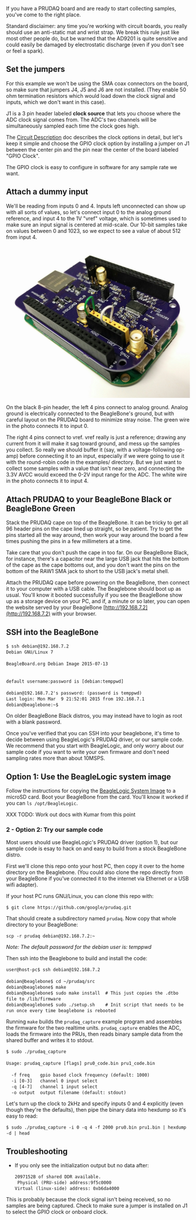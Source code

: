 If you have a PRUDAQ board and are ready to start collecting samples, you've come to the right place.

Standard disclaimer: any time you're working with circuit boards, you really should use an anti-static mat and wrist strap.  We break this rule just like most other people do, but be warned that the AD9201 is quite sensitive and could easily be damaged by electrostatic discharge (even if you don't see or feel a spark).

## Set the jumpers

For this example we won't be using the SMA coax connectors on the board, so make sure that jumpers J4, J5 and J6 are not installed.  (They enable 50 ohm termination resistors which would load down the clock signal and inputs, which we don't want in this case).

J1 is a 3 pin header labeled **clock source** that lets you choose where the ADC clock signal comes from.  The ADC's two channels will be simultaneously sampled each time the clock goes high.  

The [Circuit Description](doc/CircuitDescription.md) doc describes the clock options in detail, but let's keep it simple and choose the GPIO clock option by installing a jumper on J1 between the center pin and the pin near the center of the board labeled "GPIO Clock".

The GPIO clock is easy to configure in software for any sample rate we want.

## Attach a dummy input

We'll be reading from inputs 0 and 4.  Inputs left unconnected can show up with all sorts of values, so let's connect input 0 to the analog ground reference, and input 4 to the 1V "vref" voltage, which is sometimes used to make sure an input signal is centered at mid-scale.  Our 10-bit samples take on values between 0 and 1023, so we expect to see a value of about 512 from input 4.

![Providing a signal to inputs 0 and 4](agnd_vref.jpg)

On the black 8-pin header, the left 4 pins connect to analog ground.  Analog ground is electrically connected to the BeagleBone's ground, but with careful layout on the PRUDAQ board to minimize stray noise.  The green wire in the photo connects it to input 0.

The right 4 pins connect to vref.  vref really is just a reference; drawing any current from it will make it sag toward ground, and mess up the samples you collect.  So really we should buffer it (say, with a voltage-following op-amp) before connecting it to an input, especially if we were going to use it with the round-robin code in the examples/ directory.  But we just want to collect some samples with a value that isn't near zero, and connecting the 3.3V AVCC would exceed the 0-2V input range for the ADC.  The white wire in the photo connects it to input 4.

## Attach PRUDAQ to your BeagleBone Black or BeagleBone Green

Stack the PRUDAQ cape on top of the BeagleBone.  It can be tricky to get all 96 header pins on the cape lined up straight, so be patient.  Try to get the pins started all the way around, then work your way around the board a few times pushing the pins in a few millimeters at a time.

Take care that you don't push the cape in too far.  On our BeagleBone Black, for instance, there's a capacitor near the large USB jack that hits the bottom of the cape as the cape bottoms out, and you don't want the pins on the bottom of the RAW1 SMA jack to short to the USB jack's metal shell.

Attach the PRUDAQ cape before powering on the BeagleBone, then connect it to your computer with a USB cable. The Beaglebone should boot up as usual.  You'll know it booted successfully if you see the BeagleBone show up as a storage device on your PC, and if, a minute or so later, you can open the website served by your BeagleBone [http://192.168.7.2](http://192.168.7.2) with your browser.

## SSH into the BeagleBone

```
$ ssh debian@192.168.7.2
Debian GNU/Linux 7

BeagleBoard.org Debian Image 2015-07-13


default username:password is [debian:temppwd]

debian@192.168.7.2's password: (password is temppwd)
Last login: Mon Mar  9 21:52:01 2015 from 192.168.7.1
debian@beaglebone:~$ 
```

On older BeagleBone Black distros, you may instead have to login as root with a blank password.

Once you've verified that you can SSH into your beaglebone, it's time to decide between using BeagleLogic's PRUDAQ driver, or our sample code.  We recommend that you start with BeagleLogic, and only worry about our sample code if you want to write your own firmware and don't need sampling rates more than about 10MSPS.

## Option 1: Use the BeagleLogic system image

Follow the instructions for copying the [BeagleLogic System Image](https://github.com/abhishek-kakkar/BeagleLogic/wiki/BeagleLogic-%22no-setup-required%22-setup:-Introducing-System-Image!) to a microSD card.  Boot your BeagleBone from the card.  You'll know it worked if you can ```ls /opt/BeagleLogic```.

XXX TODO: Work out docs with Kumar from this point


### 2 - Option 2: Try our sample code

Most users should use BeagleLogic's PRUDAQ driver (option 1), but our sample code is esay to hack on and easy to build from a stock BeagleBone distro.

First we'll clone this repo onto your host PC, then copy it over to the home directory on the Beaglebone.  (You could also clone the repo directly from your BeagleBone if you've connected it to the internet via Ethernet or a USB wifi adapter).

If your host PC runs GNU/Linux, you can clone this repo with:

    $ git clone https://github.com/google/prudaq.git

That should create a subdirectory named ```prudaq```.  Now copy that whole directory to your BeagleBone:

    scp -r prudaq debian@192.168.7.2:~

*Note: The default password for the debian user is: temppwd*

Then ssh into the Beaglebone to build and install the code:

    user@host-pc$ ssh debian@192.168.7.2
    
    debian@beaglebone$ cd ~/prudaq/src
    debian@beaglebone$ make
    debian@beaglebone$ sudo make install  # This just copies the .dtbo file to /lib/firmware
    debian@beaglebone$ sudo ./setup.sh    # Init script that needs to be run once every time beaglebone is rebooted

Running ```make``` builds the ```prudaq_capture``` example program and assembles the firmware for the two realtime units.  ```prudaq_capture``` enables the ADC, loads the firmware into the PRUs, then reads binary sample data from the shared buffer and writes it to stdout.

```
$ sudo ./prudaq_capture 

Usage: prudaq_capture [flags] pru0_code.bin pru1_code.bin

  -f freq	 gpio based clock frequency (default: 1000)
  -i [0-3]	 channel 0 input select
  -q [4-7]	 channel 1 input select
  -o output	 output filename (default: stdout)
```

Let's turn up the clock to 2kHz and specify inputs 0 and 4 explicitly (even though they're the defaults), then pipe the binary data into hexdump so it's easy to read:

```
$ sudo ./prudaq_capture -i 0 -q 4 -f 2000 pru0.bin pru1.bin | hexdump -d | head

```

## Troubleshooting 

* If you only see the initialization output but no data after:

      2097152B of shared DDR available.
       Physical (PRU-side) address:9f5c0000
      Virtual (linux-side) address: 0xb6da4000
  
This is probably because the clock signal isn't being received, so no samples are being captured. Check to make sure a jumper is installed on J1 to select the GPIO clock or onboard clock.
